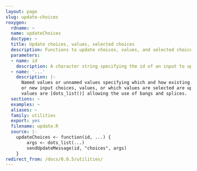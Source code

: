 ```yaml
---
layout: page
slug: update-choices
roxygen:
  rdname: ~
  name: updateChoices
  doctype: ~
  title: Update choices, values, selected choices
  description: Functions to update choices, values, and selected choices.
  parameters:
  - name: id
    description: A character string specifying the id of an input to update.
  - name: '...'
    description: |-
      Named values or unnamed values specifying which and how existing
      or new input choices, values, or which values are selected are updated,
      values are [dots_list()] allowing the use of bangs and splices.
  sections: ~
  examples: ~
  aliases: ~
  family: utilities
  export: yes
  filename: update.R
  source: |-
    updateChoices <- function(id, ...) {
        args <- dots_list(...)
        sendUpdateMessage(id, "choices", args)
    }
redirect_from: /docs/0.0.5/utilities/
---
```

